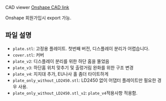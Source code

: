 CAD viewer [Onshape CAD link](https://cad.onshape.com/documents/9057c41d81a8f1ddb4ad9576/w/45d8406c476935491145e5af/e/2f8b95da7adce26008260f7f?renderMode=0&uiState=67f7241d85706603a75f3eb9)

Onshape 회원가입시 export 가능.

## 파일 설명
- `plate.stl`: 고정용 플레이트. 첫번째 버전, 디스플레이 분리가 어렵습니다.
- `cover.stl`: 커버
- `plate_v2`: 디스플레이 분리를 위한 하단 홈을 뚤었음
- `plate_v3`: 하단홈 위치 맞추기 및 출렁거림 완화를 위한 구조 변경
- `plate_v4`: 지지대 추가, EU나사 홀 좀더 타이트하게
- `plate_only_without_LD2450.stl`: LD2450 없이 어댑터 플레이트만 필요한 경우 사용.
- `plate_only_without_LD2450.stl_v2`: `plate_v4`적용사항 적용함.